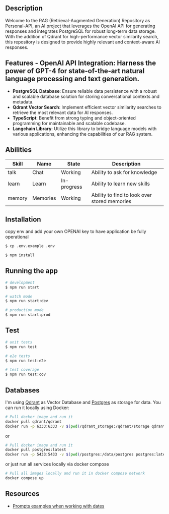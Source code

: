 
## Description

Welcome to the RAG (Retrieval-Augmented Generation) Repository as Personal-API, an AI project that leverages the OpenAI API for generating responses and integrates PostgreSQL for robust long-term data storage.
With the addition of Qdrant for high-performance vector similarity search, this repository is designed to provide highly relevant and context-aware AI responses.
## Features - **OpenAI API Integration**: Harness the power of GPT-4 for state-of-the-art natural language processing and text generation.
- **PostgreSQL Database**: Ensure reliable data persistence with a robust and scalable database solution for storing conversational contexts and metadata.
- **Qdrant Vector Search**: Implement efficient vector similarity searches to retrieve the most relevant data for AI responses.
- **TypeScript**: Benefit from strong typing and object-oriented programming for maintainable and scalable codebase.
- **Langchain Library**: Utilize this library to bridge language models with various applications, enhancing the capabilities of our RAG system.

## Abilities

| Skill     | Name                | State                     | Description                                                        |
| ----------| ------------------- | ------------------------- | ------------------------------------------------------------------ |
| talk      | Chat                | Working                   | Ability to ask for knowledge                                       |
| learn     | Learn               | In-progress               | Ability to learn new skills                                        |
| memory    | Memories            | Working                   | Ability to find to look over stored memories                       |


## Installation
copy env and add your own OPENAI key to have application be fully operational
```bash
$ cp .env.example .env

$ npm install
```

## Running the app

```bash
# development
$ npm run start

# watch mode
$ npm run start:dev

# production mode
$ npm run start:prod
```

## Test

```bash
# unit tests
$ npm run test

# e2e tests
$ npm run test:e2e

# test coverage
$ npm run test:cov
```

##  Databases

I'm using [Qdrant](https://qdrant.tech/documentation/quick-start/) as Vector Database and [Postgres](https://www.postgresql.org/docs/) as storage for data. You can run it
locally using Docker:

```bash
# Pull docker image and run it
docker pull qdrant/qdrant
docker run -p 6333:6333 -v $(pwd)/qdrant_storage:/qdrant/storage qdrant/qdrant
```
or

```bash
# Pull docker image and run it
docker pull postgres:latest
docker run -p 5433:5433 -v $(pwd)/postgres:/data/postgres postgres:latest
```
or just run all services locally via docker compose 

```bash
# Pull all images locally and run it in docker compose network
docker compose up
```

## Resources

- [Prompts examples when working with dates](https://github.com/dair-ai/Prompt-Engineering-Guide/blob/main/guides/prompts-applications.md)
